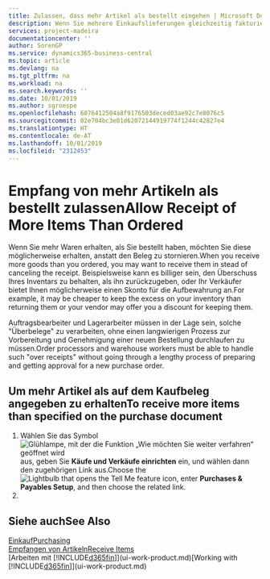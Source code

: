 ```yaml
---
title: Zulassen, dass mehr Artikel als bestellt eingehen | Microsoft Docs
description: Wenn Sie mehrere Einkaufslieferungen gleichzeitig fakturieren möchten, können Sie die Funktion Sammelgutschrift verwenden.
services: project-madeira
documentationcenter: ''
author: SorenGP
ms.service: dynamics365-business-central
ms.topic: article
ms.devlang: na
ms.tgt_pltfrm: na
ms.workload: na
ms.search.keywords: ''
ms.date: 10/01/2019
ms.author: sgroespe
ms.openlocfilehash: 6076412504a8f9176503deced03ae92c7e8076c5
ms.sourcegitcommit: 02e704bc3e01d62072144919774f1244c42827e4
ms.translationtype: HT
ms.contentlocale: de-AT
ms.lasthandoff: 10/01/2019
ms.locfileid: "2312453"
---
```

# <a name="allow-receipt-of-more-items-than-ordered"></a><span data-ttu-id="61491-103">Empfang von mehr Artikeln als bestellt zulassen</span><span class="sxs-lookup"><span data-stu-id="61491-103">Allow Receipt of More Items Than Ordered</span></span>
<span data-ttu-id="61491-104">Wenn Sie mehr Waren erhalten, als Sie bestellt haben, möchten Sie diese möglicherweise erhalten, anstatt den Beleg zu stornieren.</span><span class="sxs-lookup"><span data-stu-id="61491-104">When you receive more goods than you ordered, you may want to receive them in stead of canceling the receipt.</span></span> <span data-ttu-id="61491-105">Beispielsweise kann es billiger sein, den Überschuss Ihres Inventars zu behalten, als ihn zurückzugeben, oder Ihr Verkäufer bietet Ihnen möglicherweise einen Skonto für die Aufbewahrung an.</span><span class="sxs-lookup"><span data-stu-id="61491-105">For example, it may be cheaper to keep the excess on your inventory than returning them or your vendor may offer you a discount for keeping them.</span></span>

<span data-ttu-id="61491-106">Auftragsbearbeiter und Lagerarbeiter müssen in der Lage sein, solche "Überbelege" zu verarbeiten, ohne einen langwierigen Prozess zur Vorbereitung und Genehmigung einer neuen Bestellung durchlaufen zu müssen.</span><span class="sxs-lookup"><span data-stu-id="61491-106">Order processors and warehouse workers must be able to handle such "over receipts" without going through a lengthy process of preparing and getting approval for a new purchase order.</span></span>

## <a name="to-receive-more-items-than-specified-on-the-purchase-document"></a><span data-ttu-id="61491-107">Um mehr Artikel als auf dem Kaufbeleg angegeben zu erhalten</span><span class="sxs-lookup"><span data-stu-id="61491-107">To receive more items than specified on the purchase document</span></span>

1. <span data-ttu-id="61491-108">Wählen Sie das Symbol ![Glühlampe, mit der die Funktion „Wie möchten Sie weiter verfahren“ geöffnet wird](media/ui-search/search_small.png "Wie möchten Sie weiter verfahren?") aus, geben Sie **Käufe und Verkäufe einrichten** ein, und wählen dann den zugehörigen Link aus.</span><span class="sxs-lookup"><span data-stu-id="61491-108">Choose the ![Lightbulb that opens the Tell Me feature](media/ui-search/search_small.png "Tell me what you want to do") icon, enter **Purchases & Payables Setup**, and then choose the related link.</span></span>
2.   

## <a name="see-also"></a><span data-ttu-id="61491-109">Siehe auch</span><span class="sxs-lookup"><span data-stu-id="61491-109">See Also</span></span>  
[<span data-ttu-id="61491-110">Einkauf</span><span class="sxs-lookup"><span data-stu-id="61491-110">Purchasing</span></span>](purchasing-manage-purchasing.md)  
[<span data-ttu-id="61491-111">Empfangen von Artikeln</span><span class="sxs-lookup"><span data-stu-id="61491-111">Receive Items</span></span>](warehouse-how-receive-items.md)  
<span data-ttu-id="61491-112">[Arbeiten mit [!INCLUDE[d365fin](includes/d365fin_md.md)]](ui-work-product.md)</span><span class="sxs-lookup"><span data-stu-id="61491-112">[Working with [!INCLUDE[d365fin](includes/d365fin_md.md)]](ui-work-product.md)</span></span>
